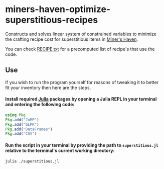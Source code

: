 # miners-haven-optimize-superstitious-recipes
Constructs and solves linear system of constrained variables to minimize the crafting recipe cost for superstitious items in [Miner's Haven](https://www.roblox.com/games/258258996/Miners-Haven).

You can check [RECIPE.txt](src/RECIPE.txt) for a precomputed list of recipe's that use the code. 

## Use 

If you wish to run the program yourself for reasons of tweaking it to better fit your inventory then here are the steps.
#### Install required [Julia](https://julialang.org/) packages by opening a Julia REPL in your terminal and entering the following code:
```julia
using Pkg
Pkg.add("JuMP")
Pkg.add("GLPK")
Pkg.add("DataFrames")
Pkg.add("CSV")
```
#### Run the script in your terminal by providing the path to `superstitious.jl` relative to the terminal's current working directory: 
```console
julia ./superstitious.jl
```
